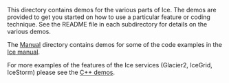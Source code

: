 This directory contains demos for the various parts of Ice. The demos are provided to get you started on how to use a particular feature or coding technique. See the README file in each subdirectory for details on the various demos.

The [Manual](./Manual) directory contains demos for some of the code examples in the [Ice manual](https://doc.zeroc.com/display/Ice/Ice+Manual).

For more examples of the features of the Ice services (Glacier2, IceGrid, IceStorm) please see the [C++ demos](../cpp).
